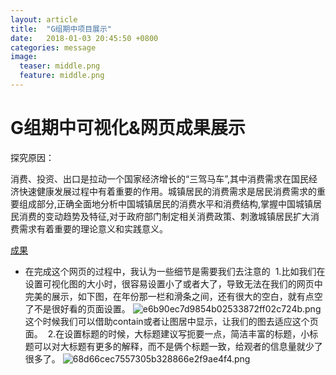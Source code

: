 ```yaml
---
layout: article
title:  "G组期中项目展示"
date:   2018-01-03 20:45:50 +0800
categories: message
image:
  teaser: middle.png
  feature: middle.png
---
```

# G组期中可视化&网页成果展示

探究原因：

消费、投资、出口是拉动一个国家经济增长的“三驾马车”,其中消费需求在国民经济快速健康发展过程中有着重要的作用。城镇居民的消费需求是居民消费需求的重要组成部分,正确全面地分析中国城镇居民的消费水平和消费结构,掌握中国城镇居民消费的变动趋势及特征,对于政府部门制定相关消费政策、刺激城镇居民扩大消费需求有着重要的理论意义和实践意义。

[成果](https://Ach3oh.github.io/blob/master/infovis/term_project_css.html)
 
- 在完成这个网页的过程中，我认为一些细节是需要我们去注意的
  1.比如我们在设置可视化图的大小时，很容易设置小了或者大了，导致无法在我们的网页中完美的展示，如下图，在年份那一栏和滑条之间，还有很大的空白，就有点空了不是很好看的页面设置。
 ![e6b90ec7d9854b02533872ff02c724b.png](https://i.loli.net/2018/01/03/5a4cd2602a6c4.png)
  这个时候我们可以借助contain或者让图居中显示，让我们的图去适应这个页面。
  2.在设置标题的时候，大标题建议写扼要一点，简洁丰富的标题，小标题可以对大标题有更多的解释，而不是俩个标题一致，给观者的信息量就少了很多了。
  ![68d66cec7557305b328866e2f9ae4f4.png](https://i.loli.net/2018/01/03/5a4cd33d964b6.png)
